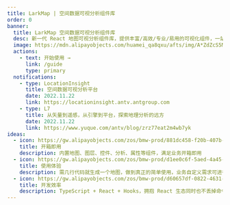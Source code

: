 ```yaml
---
title: LarkMap | 空间数据可视分析组件库
order: 0
banner:
  title: LarkMap 空间数据可视分析组件库
  desc: 新一代 React 地图可视分析组件库，提供丰富/高效/专业/易用的可视化组件，一站式满足地理可视化需求。
  image: https://mdn.alipayobjects.com/huamei_qa8qxu/afts/img/A*ZdZcS5MKuAMAAAAAAAAAAAAADmJ7AQ/original
  actions:
    - text: 开始使用 →
      link: /guide
      type: primary
  notifications:
    - type: LocationInsight
      title: 空间数据可视分析平台
      date: 2022.11.22
      link: https://locationinsight.antv.antgroup.com
    - type: L7
      title: 从矢量到遥感，从引擎到平台，探索地理分析的远方
      date: 2022.11.22
      link: https://www.yuque.com/antv/blog/zrz77eat2m4wb7yk
ideas:
  - icon: https://gw.alipayobjects.com/zos/bmw-prod/881dc458-f20b-407b-947a-95104b5ec82b/k79dm8ih_w144_h144.png
    title: 开箱即用
    description: 内置地图、图层、控件、分析、属性等组件，满足业务开箱即用
  - icon: https://gw.alipayobjects.com/zos/bmw-prod/d1ee0c6f-5aed-4a45-a507-339a4bfe076c/k7bjsocq_w144_h144.png
    title: 使用体验
    description: 需几行代码就生成一个地图，做到真正的简单使用，业务自定义需求可进行轻量化地定制
  - icon: https://gw.alipayobjects.com/zos/bmw-prod/d60657df-0822-4631-9d7c-e7a869c2f21c/k79dmz3q_w126_h126.png
    title: 开发效率
    description: TypeScript + React + Hooks，拥抱 React 生态同时也不丢掉命令式 API 的便捷
---
```

